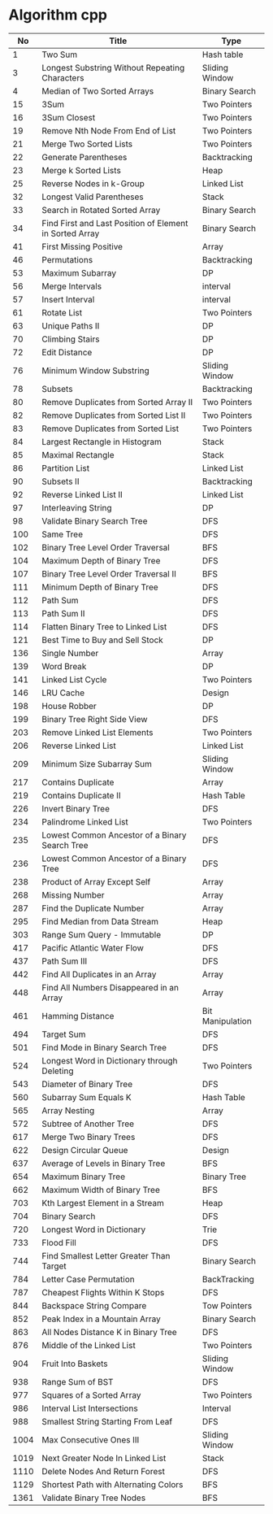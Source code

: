 # Algorithm cpp

| No   | Title                                                   | Type             |
| ---- | ------------------------------------------------------- | ---------------- |
| 1    | Two Sum                                                 | Hash table       |
| 3    | Longest Substring Without Repeating Characters          | Sliding Window   |
| 4    | Median of Two Sorted Arrays                             | Binary Search    |
| 15   | 3Sum                                                    | Two Pointers     |
| 16   | 3Sum Closest                                            | Two Pointers     |
| 19   | Remove Nth Node From End of List                        | Two Pointers     |
| 21   | Merge Two Sorted Lists                                  | Two Pointers     |
| 22   | Generate Parentheses                                    | Backtracking     |
| 23   | Merge k Sorted Lists                                    | Heap             |
| 25   | Reverse Nodes in k-Group                                | Linked List      |
| 32   | Longest Valid Parentheses                               | Stack            |
| 33   | Search in Rotated Sorted Array                          | Binary Search    |
| 34   | Find First and Last Position of Element in Sorted Array | Binary Search    |
| 41   | First Missing Positive                                  | Array            |
| 46   | Permutations                                            | Backtracking     |
| 53   | Maximum Subarray                                        | DP               |
| 56   | Merge Intervals                                         | interval         |
| 57   | Insert Interval                                         | interval         |
| 61   | Rotate List                                             | Two Pointers     |
| 63   | Unique Paths II                                         | DP               |
| 70   | Climbing Stairs                                         | DP               |
| 72   | Edit Distance                                           | DP               |
| 76   | Minimum Window Substring                                | Sliding Window   |
| 78   | Subsets                                                 | Backtracking     |
| 80   | Remove Duplicates from Sorted Array II                  | Two Pointers     |
| 82   | Remove Duplicates from Sorted List II                   | Two Pointers     |
| 83   | Remove Duplicates from Sorted List                      | Two Pointers     |
| 84   | Largest Rectangle in Histogram                          | Stack            |
| 85   | Maximal Rectangle                                       | Stack            |
| 86   | Partition List                                          | Linked List      |
| 90   | Subsets II                                              | Backtracking     |
| 92   | Reverse Linked List II                                  | Linked List      |
| 97   | Interleaving String                                     | DP               |
| 98   | Validate Binary Search Tree                             | DFS              |
| 100  | Same Tree                                               | DFS              |
| 102  | Binary Tree Level Order Traversal                       | BFS              |
| 104  | Maximum Depth of Binary Tree                            | DFS              |
| 107  | Binary Tree Level Order Traversal II                    | BFS              |
| 111  | Minimum Depth of Binary Tree                            | DFS              |
| 112  | Path Sum                                                | DFS              |
| 113  | Path Sum II                                             | DFS              |
| 114  | Flatten Binary Tree to Linked List                      | DFS              |
| 121  | Best Time to Buy and Sell Stock                         | DP               |
| 136  | Single Number                                           | Array            |
| 139  | Word Break                                              | DP               |
| 141  | Linked List Cycle                                       | Two Pointers     |
| 146  | LRU Cache                                               | Design           |
| 198  | House Robber                                            | DP               |
| 199  | Binary Tree Right Side View                             | DFS              |
| 203  | Remove Linked List Elements                             | Two Pointers     |
| 206  | Reverse Linked List                                     | Linked List      |
| 209  | Minimum Size Subarray Sum                               | Sliding Window   |
| 217  | Contains Duplicate                                      | Array            |
| 219  | Contains Duplicate II                                   | Hash Table       |
| 226  | Invert Binary Tree                                      | DFS              |
| 234  | Palindrome Linked List                                  | Two Pointers     |
| 235  | Lowest Common Ancestor of a Binary Search Tree          | DFS              |
| 236  | Lowest Common Ancestor of a Binary Tree                 | DFS              |
| 238  | Product of Array Except Self                            | Array            |
| 268  | Missing Number                                          | Array            |
| 287  | Find the Duplicate Number                               | Array            |
| 295  | Find Median from Data Stream                            | Heap             |
| 303  | Range Sum Query - Immutable                             | DP               |
| 417  | Pacific Atlantic Water Flow                             | DFS              |
| 437  | Path Sum III                                            | DFS              |
| 442  | Find All Duplicates in an Array                         | Array            |
| 448  | Find All Numbers Disappeared in an Array                | Array            |
| 461  | Hamming Distance                                        | Bit Manipulation |
| 494  | Target Sum                                              | DFS              |
| 501  | Find Mode in Binary Search Tree                         | DFS              |
| 524  | Longest Word in Dictionary through Deleting             | Two Pointers     |
| 543  | Diameter of Binary Tree                                 | DFS              |
| 560  | Subarray Sum Equals K                                   | Hash Table       |
| 565  | Array Nesting                                           | Array            |
| 572  | Subtree of Another Tree                                 | DFS              |
| 617  | Merge Two Binary Trees                                  | DFS              |
| 622  | Design Circular Queue                                   | Design           |
| 637  | Average of Levels in Binary Tree                        | BFS              |
| 654  | Maximum Binary Tree                                     | Binary Tree      |
| 662  | Maximum Width of Binary Tree                            | BFS              |
| 703  | Kth Largest Element in a Stream                         | Heap             |
| 704  | Binary Search                                           | DFS              |
| 720  | Longest Word in Dictionary                              | Trie             |
| 733  | Flood Fill                                              | DFS              |
| 744  | Find Smallest Letter Greater Than Target                | Binary Search    |
| 784  | Letter Case Permutation                                 | BackTracking     |
| 787  | Cheapest Flights Within K Stops                         | DFS              |
| 844  | Backspace String Compare                                | Tow Pointers     |
| 852  | Peak Index in a Mountain Array                          | Binary Search    |
| 863  | All Nodes Distance K in Binary Tree                     | DFS              |
| 876  | Middle of the Linked List                               | Two Pointers     |
| 904  | Fruit Into Baskets                                      | Sliding Window   |
| 938  | Range Sum of BST                                        | DFS              |
| 977  | Squares of a Sorted Array                               | Two Pointers     |
| 986  | Interval List Intersections                             | Interval         |
| 988  | Smallest String Starting From Leaf                      | DFS              |
| 1004 | Max Consecutive Ones III                                | Sliding Window   |
| 1019 | Next Greater Node In Linked List                        | Stack            |
| 1110 | Delete Nodes And Return Forest                          | DFS              |
| 1129 | Shortest Path with Alternating Colors                   | BFS              |
| 1361 | Validate Binary Tree Nodes                              | BFS              |
